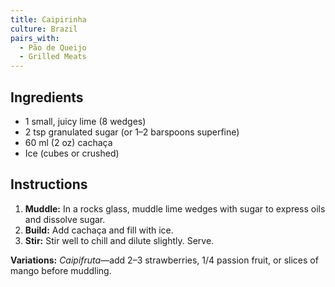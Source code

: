 ```yaml
---
title: Caipirinha
culture: Brazil
pairs_with:
  - Pão de Queijo
  - Grilled Meats
---
```


## Ingredients
- 1 small, juicy lime (8 wedges)
- 2 tsp granulated sugar (or 1–2 barspoons superfine)
- 60 ml (2 oz) cachaça
- Ice (cubes or crushed)

## Instructions
1. **Muddle:** In a rocks glass, muddle lime wedges with sugar to express oils and dissolve sugar.
2. **Build:** Add cachaça and fill with ice.
3. **Stir:** Stir well to chill and dilute slightly. Serve.

**Variations:** *Caipifruta*—add 2–3 strawberries, 1/4 passion fruit, or slices of mango before muddling.
